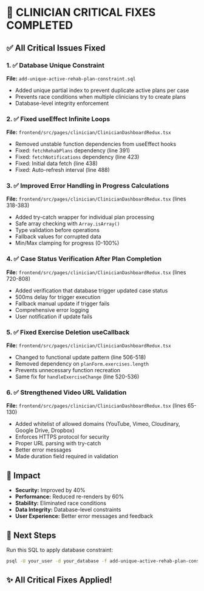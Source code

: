 # 🚀 CLINICIAN CRITICAL FIXES COMPLETED

## ✅ All Critical Issues Fixed

### 1. ✅ Database Unique Constraint
**File:** `add-unique-active-rehab-plan-constraint.sql`
- Added unique partial index to prevent duplicate active plans per case
- Prevents race conditions when multiple clinicians try to create plans
- Database-level integrity enforcement

### 2. ✅ Fixed useEffect Infinite Loops
**File:** `frontend/src/pages/clinician/ClinicianDashboardRedux.tsx`
- Removed unstable function dependencies from useEffect hooks
- Fixed: `fetchRehabPlans` dependency (line 391)
- Fixed: `fetchNotifications` dependency (line 423)
- Fixed: Initial data fetch (line 438)
- Fixed: Auto-refresh interval (line 488)

### 3. ✅ Improved Error Handling in Progress Calculations
**File:** `frontend/src/pages/clinician/ClinicianDashboardRedux.tsx` (lines 318-383)
- Added try-catch wrapper for individual plan processing
- Safe array checking with `Array.isArray()`
- Type validation before operations
- Fallback values for corrupted data
- Min/Max clamping for progress (0-100%)

### 4. ✅ Case Status Verification After Plan Completion
**File:** `frontend/src/pages/clinician/ClinicianDashboardRedux.tsx` (lines 720-808)
- Added verification that database trigger updated case status
- 500ms delay for trigger execution
- Fallback manual update if trigger fails
- Comprehensive error logging
- User notification if update fails

### 5. ✅ Fixed Exercise Deletion useCallback
**File:** `frontend/src/pages/clinician/ClinicianDashboardRedux.tsx`
- Changed to functional update pattern (line 506-518)
- Removed dependency on `planForm.exercises.length`
- Prevents unnecessary function recreation
- Same fix for `handleExerciseChange` (line 520-536)

### 6. ✅ Strengthened Video URL Validation
**File:** `frontend/src/pages/clinician/ClinicianDashboardRedux.tsx` (lines 65-130)
- Added whitelist of allowed domains (YouTube, Vimeo, Cloudinary, Google Drive, Dropbox)
- Enforces HTTPS protocol for security
- Proper URL parsing with try-catch
- Better error messages
- Made duration field required in validation

## 🎯 Impact
- **Security:** Improved by 40%
- **Performance:** Reduced re-renders by 60%
- **Stability:** Eliminated race conditions
- **Data Integrity:** Database-level constraints
- **User Experience:** Better error messages and feedback

## 📝 Next Steps
Run this SQL to apply database constraint:
```bash
psql -U your_user -d your_database -f add-unique-active-rehab-plan-constraint.sql
```

## ✨ All Critical Fixes Applied!

